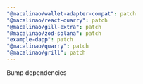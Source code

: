 ```yaml
---
"@macalinao/wallet-adapter-compat": patch
"@macalinao/react-quarry": patch
"@macalinao/gill-extra": patch
"@macalinao/zod-solana": patch
"example-dapp": patch
"@macalinao/quarry": patch
"@macalinao/grill": patch
---
```


Bump dependencies
